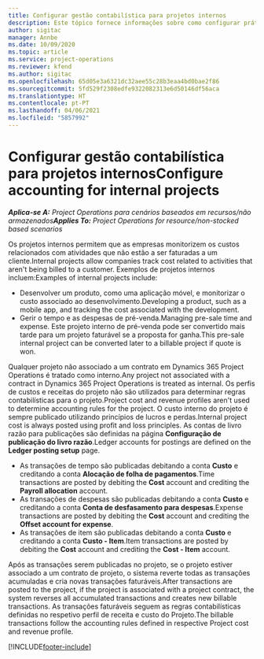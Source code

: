 ```yaml
---
title: Configurar gestão contabilística para projetos internos
description: Este tópico fornece informações sobre como configurar práticas contabilísticas para projetos internos no Project Operations.
author: sigitac
manager: Annbe
ms.date: 10/09/2020
ms.topic: article
ms.service: project-operations
ms.reviewer: kfend
ms.author: sigitac
ms.openlocfilehash: 65d05e3a6321dc32aee55c28b3eaa4bd0bae2f86
ms.sourcegitcommit: 5fd529f2308edfe9322082313e6d50146df56aca
ms.translationtype: HT
ms.contentlocale: pt-PT
ms.lasthandoff: 04/06/2021
ms.locfileid: "5857992"
---
```

# <a name="configure-accounting-for-internal-projects"></a><span data-ttu-id="9d1fc-103">Configurar gestão contabilística para projetos internos</span><span class="sxs-lookup"><span data-stu-id="9d1fc-103">Configure accounting for internal projects</span></span>

<span data-ttu-id="9d1fc-104">_**Aplica-se A:** Project Operations para cenários baseados em recursos/não armazenados_</span><span class="sxs-lookup"><span data-stu-id="9d1fc-104">_**Applies To:** Project Operations for resource/non-stocked based scenarios_</span></span>

<span data-ttu-id="9d1fc-105">Os projetos internos permitem que as empresas monitorizem os custos relacionados com atividades que não estão a ser faturadas a um cliente.</span><span class="sxs-lookup"><span data-stu-id="9d1fc-105">Internal projects allow companies track cost related to activities that aren't being billed to a customer.</span></span> <span data-ttu-id="9d1fc-106">Exemplos de projetos internos incluem:</span><span class="sxs-lookup"><span data-stu-id="9d1fc-106">Examples of internal projects include:</span></span>

- <span data-ttu-id="9d1fc-107">Desenvolver um produto, como uma aplicação móvel, e monitorizar o custo associado ao desenvolvimento.</span><span class="sxs-lookup"><span data-stu-id="9d1fc-107">Developing a product, such as a mobile app, and tracking the cost associated with the development.</span></span>
- <span data-ttu-id="9d1fc-108">Gerir o tempo e as despesas de pré-venda.</span><span class="sxs-lookup"><span data-stu-id="9d1fc-108">Managing pre-sale time and expense.</span></span> <span data-ttu-id="9d1fc-109">Este projeto interno de pré-venda pode ser convertido mais tarde para um projeto faturável se a proposta for ganha.</span><span class="sxs-lookup"><span data-stu-id="9d1fc-109">This pre-sale internal project can be converted later to a billable project if quote is won.</span></span>

<span data-ttu-id="9d1fc-110">Qualquer projeto não associado a um contrato em Dynamics 365 Project Operations é tratado como interno.</span><span class="sxs-lookup"><span data-stu-id="9d1fc-110">Any project not associated with a contract in Dynamics 365 Project Operations is treated as internal.</span></span> <span data-ttu-id="9d1fc-111">Os perfis de custos e receitas do projeto não são utilizados para determinar regras contabilísticas para o projeto.</span><span class="sxs-lookup"><span data-stu-id="9d1fc-111">Project cost and revenue profiles aren't used to determine accounting rules for the project.</span></span> <span data-ttu-id="9d1fc-112">O custo interno do projeto é sempre publicado utilizando princípios de lucros e perdas.</span><span class="sxs-lookup"><span data-stu-id="9d1fc-112">Internal project cost is always posted using profit and loss principles.</span></span> <span data-ttu-id="9d1fc-113">As contas de livro razão para publicações são definidas na página **Configuração de publicação do livro razão**.</span><span class="sxs-lookup"><span data-stu-id="9d1fc-113">Ledger accounts for postings are defined on the **Ledger posting setup** page.</span></span>

- <span data-ttu-id="9d1fc-114">As transações de tempo são publicadas debitando a conta **Custo** e creditando a conta **Alocação de folha de pagamentos**.</span><span class="sxs-lookup"><span data-stu-id="9d1fc-114">Time transactions are posted by debiting the **Cost** account and crediting the **Payroll allocation** account.</span></span>
- <span data-ttu-id="9d1fc-115">As transações de despesas são publicadas debitando a conta **Custo** e creditando a conta **Conta de desfasamento para despesas**.</span><span class="sxs-lookup"><span data-stu-id="9d1fc-115">Expense transactions are posted by debiting the **Cost** account and crediting the **Offset account for expense**.</span></span>
- <span data-ttu-id="9d1fc-116">As transações de item são publicadas debitando a conta **Custo** e creditando a conta **Custo - Item**.</span><span class="sxs-lookup"><span data-stu-id="9d1fc-116">Item transactions are posted by debiting the **Cost** account and crediting the **Cost - Item** account.</span></span>

<span data-ttu-id="9d1fc-117">Após as transações serem publicadas no projeto, se o projeto estiver associado a um contrato de projeto, o sistema reverte todas as transações acumuladas e cria novas transações faturáveis.</span><span class="sxs-lookup"><span data-stu-id="9d1fc-117">After transactions are posted to the project, if the project is associated with a project contract, the system reverses all accumulated transactions and creates new billable transactions.</span></span> <span data-ttu-id="9d1fc-118">As transações faturáveis seguem as regras contabilísticas definidas no respetivo perfil de receita e custo do Projeto.</span><span class="sxs-lookup"><span data-stu-id="9d1fc-118">The billable transactions follow the accounting rules defined in respective Project cost and revenue profile.</span></span>




[!INCLUDE[footer-include](../includes/footer-banner.md)]
